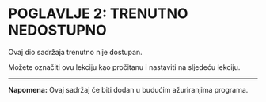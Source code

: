 # POGLAVLJE 2: TRENUTNO NEDOSTUPNO

Ovaj dio sadržaja trenutno nije dostupan.

Možete označiti ovu lekciju kao pročitanu i nastaviti na sljedeću lekciju.

---

**Napomena:** Ovaj sadržaj će biti dodan u budućim ažuriranjima programa.

